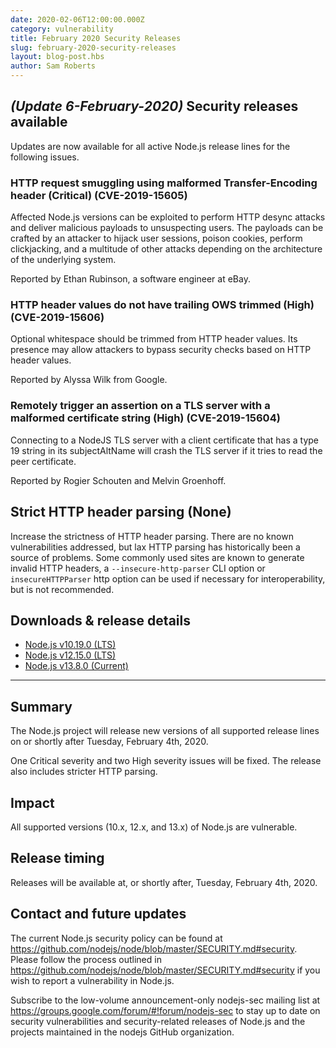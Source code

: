 ```yaml
---
date: 2020-02-06T12:00:00.000Z
category: vulnerability
title: February 2020 Security Releases
slug: february-2020-security-releases
layout: blog-post.hbs
author: Sam Roberts
---
```


## _(Update 6-February-2020)_ Security releases available

Updates are now available for all active Node.js release lines for the following issues.

### HTTP request smuggling using malformed Transfer-Encoding header (Critical) (CVE-2019-15605)

Affected Node.js versions can be exploited to perform HTTP desync attacks and deliver malicious payloads to unsuspecting users. The payloads can be crafted by an attacker to hijack user sessions, poison cookies, perform clickjacking, and a multitude of other attacks depending on the architecture of the underlying system.

Reported by Ethan Rubinson, a software engineer at eBay.

### HTTP header values do not have trailing OWS trimmed (High) (CVE-2019-15606)

Optional whitespace should be trimmed from HTTP header values. Its presence may allow attackers to bypass security checks based on HTTP header values.

Reported by Alyssa Wilk from Google.

### Remotely trigger an assertion on a TLS server with a malformed certificate string (High) (CVE-2019-15604)

Connecting to a NodeJS TLS server with a client certificate that has a type 19 string in its subjectAltName will crash the TLS server if it tries to read the peer certificate.

Reported by Rogier Schouten and Melvin Groenhoff.

## Strict HTTP header parsing (None)

Increase the strictness of HTTP header parsing. There are no known vulnerabilities addressed, but lax HTTP parsing has historically been a source of problems. Some commonly used sites are known to generate invalid HTTP headers, a `--insecure-http-parser` CLI option or `insecureHTTPParser` http option can be used if necessary for interoperability, but is not recommended.

## Downloads & release details

* [Node.js v10.19.0 (LTS)](https://nodejs.org/en/blog/release/v10.19.0/)
* [Node.js v12.15.0 (LTS)](https://nodejs.org/en/blog/release/v12.15.0/)
* [Node.js v13.8.0 (Current)](https://nodejs.org/en/blog/release/v13.8.0/)

--------------------------------------

## Summary

The Node.js project will release new versions of all supported release lines on or shortly after Tuesday, February 4th, 2020.

One Critical severity and two High severity issues will be fixed. The release also includes stricter HTTP parsing.

## Impact

All supported versions (10.x, 12.x, and 13.x) of Node.js are vulnerable.

## Release timing

Releases will be available at, or shortly after, Tuesday, February 4th, 2020.

## Contact and future updates

The current Node.js security policy can be found at https://github.com/nodejs/node/blob/master/SECURITY.md#security. Please follow the process outlined in https://github.com/nodejs/node/blob/master/SECURITY.md#security if you wish to report a vulnerability in Node.js.

Subscribe to the low-volume announcement-only nodejs-sec mailing list at https://groups.google.com/forum/#!forum/nodejs-sec to stay up to date on security vulnerabilities and security-related releases of Node.js and the projects maintained in the nodejs GitHub organization.
